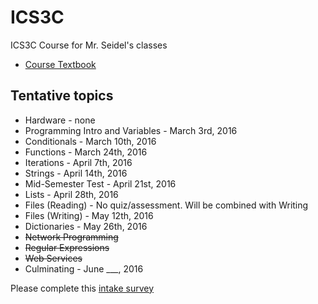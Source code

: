 ICS3C
=====

ICS3C Course for Mr. Seidel's classes

* [Course Textbook](http://www.pythonlearn.com/book.php)

Tentative topics
-------
* Hardware - none
* Programming Intro and Variables - March 3rd, 2016
* Conditionals - March 10th, 2016
* Functions - March 24th, 2016
* Iterations - April 7th, 2016
* Strings - April 14th, 2016
* Mid-Semester Test - April 21st, 2016
* Lists - April 28th, 2016
* Files (Reading) - No quiz/assessment.  Will be combined with Writing
* Files (Writing) - May 12th, 2016
* Dictionaries - May 26th, 2016
* ~~Network Programming~~
* ~~Regular Expressions~~
* ~~Web Services~~ 
* Culminating - June ___, 2016

Please complete this [intake survey](https://www.surveymonkey.com/r/TN2JR3P)
